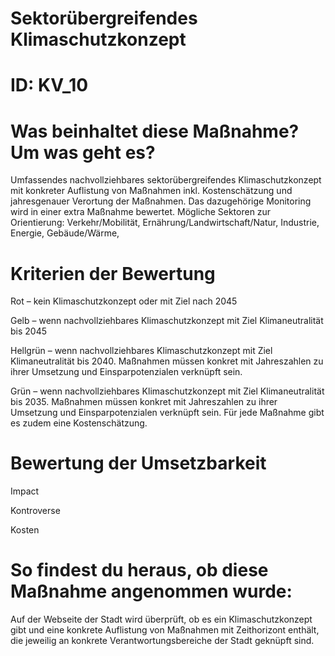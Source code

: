 # Sektorübergreifendes Klimaschutzkonzept
# ID: KV_10
# Was beinhaltet diese Maßnahme? Um was geht es?

Umfassendes nachvollziehbares sektorübergreifendes Klimaschutzkonzept mit konkreter Auflistung von Maßnahmen inkl. Kostenschätzung und jahresgenauer Verortung der Maßnahmen. Das dazugehörige Monitoring wird in einer extra Maßnahme bewertet. Mögliche Sektoren zur Orientierung: Verkehr/Mobilität, Ernährung/Landwirtschaft/Natur, Industrie, Energie, Gebäude/Wärme,

# Kriterien der Bewertung

Rot – kein Klimaschutzkonzept oder mit Ziel nach 2045

Gelb – wenn nachvollziehbares Klimaschutzkonzept mit Ziel Klimaneutralität bis 2045      

Hellgrün – wenn nachvollziehbares Klimaschutzkonzept mit Ziel Klimaneutralität bis 2040. Maßnahmen müssen konkret mit Jahreszahlen zu ihrer Umsetzung und Einsparpotenzialen verknüpft sein.    

Grün – wenn nachvollziehbares Klimaschutzkonzept mit Ziel Klimaneutralität bis 2035. Maßnahmen müssen konkret mit Jahreszahlen zu ihrer Umsetzung und Einsparpotenzialen verknüpft sein. Für jede Maßnahme gibt es zudem eine Kostenschätzung.

# Bewertung der Umsetzbarkeit

Impact

Kontroverse

Kosten

# So findest du heraus, ob diese Maßnahme angenommen wurde:
Auf der Webseite der Stadt wird überprüft, ob es ein Klimaschutzkonzept gibt und eine konkrete Auflistung von Maßnahmen mit Zeithorizont enthält, die jeweilig an konkrete Verantwortungsbereiche der Stadt geknüpft sind.
